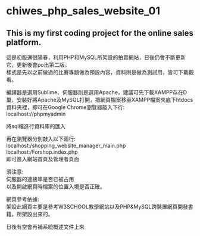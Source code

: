 # chiwes_php_sales_website_01
<h2>This is my first coding project for the online sales platform.</h2>
<p>這是初版還很陽春，利用PHP和MySQL所架設的拍賣網站，日後仍會不斷更新它，更新後會po出第二版。<br>
樣式是先以之前做過的比賽專題做為預設內容，資料則是做為測試用，皆可下載觀看。</p>
<p>編譯器是選用Sublime、伺服器則是選用Apache，建議可先下載XAMPP存在D巢，安裝好將Apache及MySQL打開，把網頁檔案移至XAMPP檔案夾底下htdocs資料夾裡，即可在Google Chrome瀏覽器敲入下行:<br>
localhost://phpmyadmin<br>
<p>將sql檔進行資料庫的匯入</p>
<p>再在瀏覽器分別敲入以下兩行:<br>
localhost:/shopping_website_manager_main.php<br>
localhost:/Forshop.index.php<br>
即可進入網站首頁及管理者頁面
</p>
<p>須注意:<br>
伺服器的連接埠是否已被占用<br>
以及開啟網頁時檔案的位置入境是否正確。</p>

<p>網頁參考依據:<br>
架設此網頁主要是參考W3SCHOOL教學網站以及PHP&MySQL跨裝置網頁開發書籍，所架設出來的。
</p>

<p>日後有空會再補系統概述文件上來</p>



